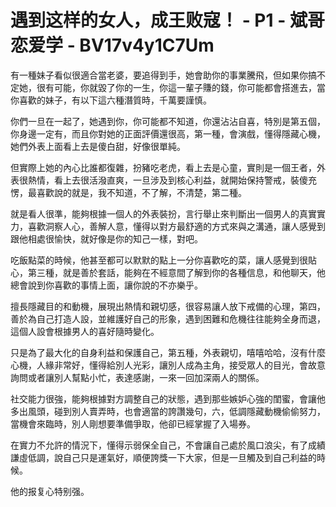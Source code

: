 # 遇到这样的女人，成王败寇！ - P1 - 斌哥恋爱学 - BV17v4y1C7Um

有一種妹子看似很適合當老婆，要追得到手，她會助你的事業騰飛，但如果你搞不定她，很有可能，你就毀了你的一生，你這一輩子賺的錢，你可能都會搭進去，當你喜歡的妹子，有以下這六種潛質時，千萬要謹慎。

你們一旦在一起了，她遇到你，你可能都不知道，你還沾沾自喜，特別是第五個，你身邊一定有，而且你對她的正面評價還很高，第一種，會演戲，懂得隱藏心機，她們外表上面看上去是傻白甜，好像很單純。

但實際上她的內心比誰都復雜，扮豬吃老虎，看上去是心童，實則是一個王者，外表很熱情，看上去很活潑直爽，一旦涉及到核心利益，就開始保持警戒，裝傻充愣，最喜歡說的就是，我不知道，不了解，不清楚，第二種。

就是看人很準，能夠根據一個人的外表裝扮，言行舉止來判斷出一個男人的真實實力，喜歡洞察人心，善解人意，懂得以對方最舒適的方式來與之溝通，讓人感覺到跟他相處很愉快，就好像是你的知己一樣，對吧。

吃飯點菜的時候，他甚至都可以默默的點上一分你喜歡吃的菜，讓人感覺到很貼心，第三種，就是善於套話，能夠在不經意間了解到你的各種信息，和他聊天，他總會說到你喜歡的事情上面，讓你說的不亦樂乎。

擅長隱藏目的和動機，展現出熱情和親切感，很容易讓人放下戒備的心理，第四，善於為自己打造人設，並維護好自己的形象，遇到困難和危機往往能夠全身而退，這個人設會根據男人的喜好隨時變化。

只是為了最大化的自身利益和保護自己，第五種，外表親切，嘻嘻哈哈，沒有什麼心機，人緣非常好，懂得給別人光彩，讓別人成為主角，接受眾人的目光，會故意詢問或者讓別人幫點小忙，表達感謝，一來一回加深兩人的關係。

社交能力很強，能夠根據對方調整自己的狀態，遇到那些嫉妒心強的閨蜜，會讓他多出風頭，碰到別人賣弄時，也會適當的誇讚幾句，六，低調隱藏動機偷偷努力，當機會來臨時，別人剛想要準備爭取，他卻已經掌握了入場券。

在實力不允許的情況下，懂得示弱保全自己，不會讓自己處於風口浪尖，有了成績謙虛低調，說自己只是運氣好，順便誇獎一下大家，但是一旦觸及到自己利益的時候。

他的报复心特别强。